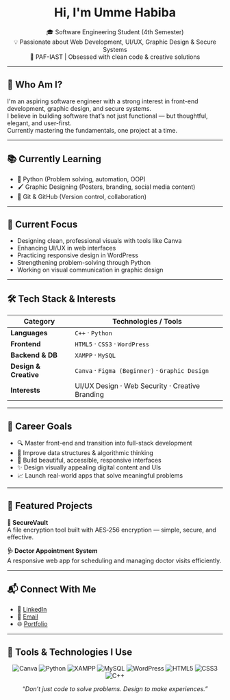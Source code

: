 <h1 align="center">Hi, I'm Umme Habiba</h1>

<p align="center">
  🎓 Software Engineering Student (4th Semester)<br>
  💡 Passionate about Web Development, UI/UX, Graphic Design & Secure Systems<br>
  📍 PAF-IAST | Obsessed with clean code & creative solutions
</p>

---


## 🚀 Who Am I?

I'm an aspiring software engineer with a strong interest in front-end development, graphic design, and secure systems.  
I believe in building software that’s not just functional — but thoughtful, elegant, and user-first.  
Currently mastering the fundamentals, one project at a time.

---

## 📚 Currently Learning
  
- 🐍 Python (Problem solving, automation, OOP)  
- 🖌️ Graphic Designing (Posters, branding, social media content)  
- 🔄 Git & GitHub (Version control, collaboration)   

---

## 🎯 Current Focus

- Designing clean, professional visuals with tools like Canva  
- Enhancing UI/UX in web interfaces  
- Practicing responsive design in WordPress  
- Strengthening problem-solving through Python  
- Working on visual communication in graphic design

---

## 🛠️ Tech Stack & Interests

| Category             | Technologies / Tools                            |
|----------------------|--------------------------------------------------|
| **Languages**         | `C++` · `Python`                                 |
| **Frontend**          | `HTML5` · `CSS3` · `WordPress`                  |
| **Backend & DB**      | `XAMPP` · `MySQL`                                |
| **Design & Creative** | `Canva` · `Figma (Beginner)` · `Graphic Design` |
| **Interests**         | UI/UX Design · Web Security · Creative Branding |

---

## 🎯 Career Goals

- 🔍 Master front-end and transition into full-stack development  
- 🧠 Improve data structures & algorithmic thinking  
- 🎨 Build beautiful, accessible, responsive interfaces  
- ✨ Design visually appealing digital content and UIs  
- 📈 Launch real-world apps that solve meaningful problems  

---

## 📂 Featured Projects

**🔐 SecureVault**  
A file encryption tool built with AES‑256 encryption — simple, secure, and effective.

**🩺 Doctor Appointment System**  
A responsive web app for scheduling and managing doctor visits efficiently.

---


## 📬 Connect With Me

- 🔗 [LinkedIn](https://www.linkedin.com/in/habiba-saeed-75a728333)
- 📧 [Email](mailto:saeedhabiba001@gmail.com)
- 🌐 [Portfolio](https://github.com/saeedhabiba)


---


## 🧰 Tools & Technologies I Use

<p align="center">
  <img src="https://img.shields.io/badge/Canva-00C4CC?style=for-the-badge&logo=canva&logoColor=white" alt="Canva"/>
  <img src="https://img.shields.io/badge/Python-3776AB?style=for-the-badge&logo=python&logoColor=white" alt="Python"/>
  <img src="https://img.shields.io/badge/XAMPP-FB7A24?style=for-the-badge&logo=apache&logoColor=white" alt="XAMPP"/>
  <img src="https://img.shields.io/badge/MySQL-00758F?style=for-the-badge&logo=mysql&logoColor=white" alt="MySQL"/>
  <img src="https://img.shields.io/badge/WordPress-21759B?style=for-the-badge&logo=wordpress&logoColor=white" alt="WordPress"/>
  <img src="https://img.shields.io/badge/HTML5-E34F26?style=for-the-badge&logo=html5&logoColor=white" alt="HTML5"/>
  <img src="https://img.shields.io/badge/CSS3-1572B6?style=for-the-badge&logo=css3&logoColor=white" alt="CSS3"/>
  <img src="https://img.shields.io/badge/C++-00599C?style=for-the-badge&logo=cplusplus&logoColor=white" alt="C++"/>
</p>


<p align="center"><em>“Don’t just code to solve problems. Design to make experiences.”</em></p>


